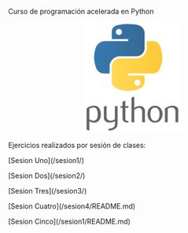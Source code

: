 Curso de programación acelerada en Python
<p align="center">
<img src="logopython.png" width="200">
</p>
Ejercicios realizados por sesión de clases:
</p>[Sesion Uno](/sesion1/)
</p>[Sesion Dos](/sesion2/)
</p>[Sesion Tres](/sesion3/)
</p>[Sesion Cuatro](/sesion4/README.md)
</p>[Sesion Cinco](/sesion1/README.md)
